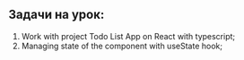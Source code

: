 ## Задачи на урок:

1. Work with project Todo List App on React with typescript;
2. Managing state of the component with useState hook;
